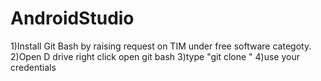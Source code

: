 # AndroidStudio
1)Install Git Bash by raising request on TIM under free software categoty.
2)Open D drive right click open git bash
3)type "git clone "
4)use your credentials
